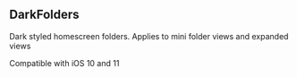 ## DarkFolders

Dark styled homescreen folders. Applies to mini folder views and expanded views

Compatible with iOS 10 and 11

